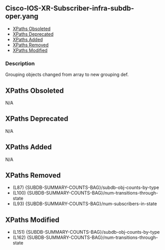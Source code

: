 ## Cisco-IOS-XR-Subscriber-infra-subdb-oper.yang

- [XPaths Obsoleted](#xpaths-obsoleted)
- [XPaths Deprecated](#xpaths-deprecated)
- [XPaths Added](#xpaths-added)
- [XPaths Removed](#xpaths-removed)
- [XPaths Modified](#xpaths-modified)

### Description

Grouping objects changed from array to new grouping def.

## XPaths Obsoleted

N/A

## XPaths Deprecated

N/A

## XPaths Added

N/A

## XPaths Removed

- (L87)	{SUBDB-SUMMARY-COUNTS-BAG}/subdb-obj-counts-by-type
- (L100)	{SUBDB-SUMMARY-COUNTS-BAG}/num-transitions-through-state
- (L93)	{SUBDB-SUMMARY-COUNTS-BAG}/num-subscribers-in-state

## XPaths Modified

- (L151)	{SUBDB-SUMMARY-COUNTS-BAG}/subdb-obj-counts-by-type
- (L162)	{SUBDB-SUMMARY-COUNTS-BAG}/num-transitions-through-state

